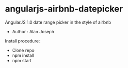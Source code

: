angularjs-airbnb-datepicker
===================
AngularJS 1.0 date range picker in the style of airbnb
- Author : Alan Joseph

Install procedure:
- Clone repo
- npm install
- npm start
